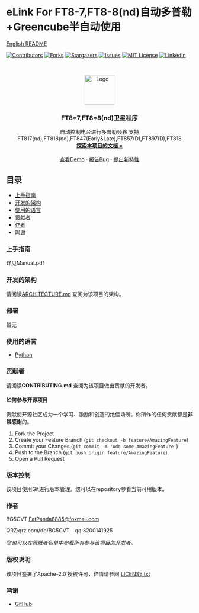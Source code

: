 

# eLink For FT8-7,FT8-8(nd)自动多普勒+Greencube半自动使用

[English README](https://github.com/GAQPanda/FT-847-Satellite-controller/blob/main/readme_EN.md)

<!-- PROJECT SHIELDS -->

[![Contributors][contributors-shield]][contributors-url]
[![Forks][forks-shield]][forks-url]
[![Stargazers][stars-shield]][stars-url]
[![Issues][issues-shield]][issues-url]
[![MIT License][license-shield]][license-url]
[![LinkedIn][linkedin-shield]][linkedin-url]

<!-- PROJECT LOGO -->
<br />

<p align="center">
  <a href="https://github.com/GAQPanda/FT-847-Satellite-controller/">
    <img src="images/logo.png" alt="Logo" width="80" height="80">
  </a>

  <h3 align="center">FT8*7,FT8*8(nd)卫星程序</h3>
  <p align="center">
    自动控制电台进行多普勒频移
    支持FT817(nd),FT818(nd),FT847(Early&Late),FT857(D),FT897(D),FT818<br />
    <a href="https://github.com/GAQPanda/FT-847-Satellite-controller"><strong>探索本项目的文档 »</strong></a>
    <br />
    <br />
    <a href="https://github.com/GAQPanda/FT-847-Satellite-controller">查看Demo</a>
    ·
    <a href="https://github.com/GAQPanda/FT-847-Satellite-controller/issues">报告Bug</a>
    ·
    <a href="https://github.com/GAQPanda/FT-847-Satellite-controller/issues">提出新特性</a>
  </p>

</p>


 
## 目录

- [上手指南](#上手指南)
- [开发的架构](#开发的架构)
- [使用的语言](#使用的语言)
- [贡献者](#贡献者)
- [作者](#作者)
- [鸣谢](#鸣谢)

### 上手指南

详见Manual.pdf


### 开发的架构 

请阅读[ARCHITECTURE.md](https://github.com/GAQPanda/FT-847-Satellite-controller/blob/master/ARCHITECTURE.md) 查阅为该项目的架构。

### 部署

暂无

### 使用的语言

- [Python](https://Python.org)

### 贡献者

请阅读**CONTRIBUTING.md** 查阅为该项目做出贡献的开发者。

#### 如何参与开源项目

贡献使开源社区成为一个学习、激励和创造的绝佳场所。你所作的任何贡献都是**非常感谢**的。


1. Fork the Project
2. Create your Feature Branch (`git checkout -b feature/AmazingFeature`)
3. Commit your Changes (`git commit -m 'Add some AmazingFeature'`)
4. Push to the Branch (`git push origin feature/AmazingFeature`)
5. Open a Pull Request



### 版本控制

该项目使用Git进行版本管理。您可以在repository参看当前可用版本。

### 作者

BG5CVT 
FatPanda8885@foxmail.com

QRZ:qrz.com/db/BG5CVT  &ensp; qq:3200141925   

 *您也可以在贡献者名单中参看所有参与该项目的开发者。*

### 版权说明

该项目签署了Apache-2.0 授权许可，详情请参阅 [LICENSE.txt](https://github.com/GAQPanda/FT-847-Satellite-controller/blob/master/LICENSE.txt)

### 鸣谢


- [GitHub](https://github.com)

<!-- links -->
[your-project-path]:GAQPanda/FT-847-Satellite-controller
[contributors-shield]: https://img.shields.io/github/contributors/GAQPanda/FT-847-Satellite-controller.svg?style=flat-square
[contributors-url]: https://github.com/GAQPanda/FT-847-Satellite-controller/graphs/contributors
[forks-shield]: https://img.shields.io/github/forks/GAQPanda/FT-847-Satellite-controller.svg?style=flat-square
[forks-url]: https://github.com/GAQPanda/FT-847-Satellite-controller/network/members
[stars-shield]: https://img.shields.io/github/stars/GAQPanda/FT-847-Satellite-controller.svg?style=flat-square
[stars-url]: https://github.com/GAQPanda/FT-847-Satellite-controller/stargazers
[issues-shield]: https://img.shields.io/github/issues/GAQPanda/FT-847-Satellite-controller.svg?style=flat-square
[issues-url]: https://img.shields.io/github/issues/GAQPanda/FT-847-Satellite-controller.svg
[license-shield]: https://img.shields.io/github/license/GAQPanda/FT-847-Satellite-controller.svg?style=flat-square
[license-url]: https://github.com/GAQPanda/FT-847-Satellite-controller/blob/master/LICENSE.txt
[linkedin-shield]: https://img.shields.io/badge/-LinkedIn-black.svg?style=flat-square&logo=linkedin&colorB=555
[linkedin-url]: https://linkedin.com/in/shaojintian




